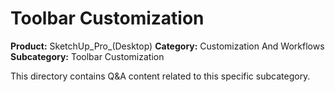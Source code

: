 # Toolbar Customization

**Product:** SketchUp_Pro_(Desktop)
**Category:** Customization And Workflows
**Subcategory:** Toolbar Customization

This directory contains Q&A content related to this specific subcategory.
